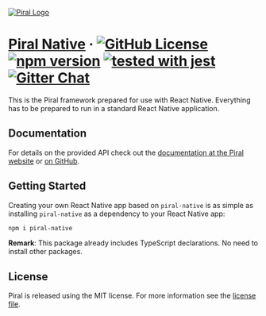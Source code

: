 [![Piral Logo](https://github.com/smapiot/piral/raw/main/docs/assets/logo.png)](https://piral.io)

# [Piral Native](https://piral.io) &middot; [![GitHub License](https://img.shields.io/badge/license-MIT-blue.svg)](https://github.com/smapiot/piral/blob/main/LICENSE) [![npm version](https://img.shields.io/npm/v/piral-native.svg?style=flat)](https://www.npmjs.com/package/piral-native) [![tested with jest](https://img.shields.io/badge/tested_with-jest-99424f.svg)](https://jestjs.io) [![Gitter Chat](https://badges.gitter.im/gitterHQ/gitter.png)](https://gitter.im/piral-io/community)

This is the Piral framework prepared for use with React Native. Everything has to be prepared to run in a standard React Native application.

## Documentation

For details on the provided API check out the [documentation at the Piral website](https://docs.piral.io) or [on GitHub](https://github.com/smapiot/piral/tree/main/docs).

## Getting Started

Creating your own React Native app based on `piral-native` is as simple as installing `piral-native` as a dependency to your React Native app:

```sh
npm i piral-native
```

**Remark**: This package already includes TypeScript declarations. No need to install other packages.

## License

Piral is released using the MIT license. For more information see the [license file](./LICENSE).
